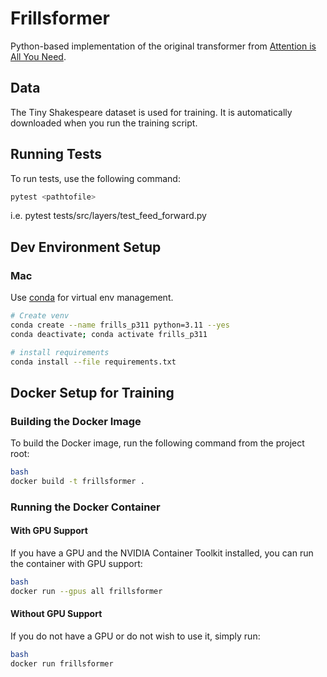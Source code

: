 # Frillsformer

Python-based implementation of the original transformer from [Attention is All You Need](https://arxiv.org/pdf/1706.03762).

## Data

The Tiny Shakespeare dataset is used for training. It is automatically downloaded when you run the training script.

## Running Tests

To run tests, use the following command:

~~~bash
pytest <pathtofile>
~~~
i.e. pytest tests/src/layers/test_feed_forward.py


## Dev Environment Setup
### Mac 
Use [conda](https://docs.conda.io/projects/conda/en/stable/user-guide/install/macos.html) for virtual env management. 

~~~bash 
# Create venv 
conda create --name frills_p311 python=3.11 --yes
conda deactivate; conda activate frills_p311

# install requirements 
conda install --file requirements.txt
~~~


## Docker Setup for Training

### Building the Docker Image

To build the Docker image, run the following command from the project root:

~~~bash
bash
docker build -t frillsformer .
~~~

### Running the Docker Container

#### With GPU Support

If you have a GPU and the NVIDIA Container Toolkit installed, you can run the container with GPU support:

~~~bash
bash
docker run --gpus all frillsformer
~~~


#### Without GPU Support

If you do not have a GPU or do not wish to use it, simply run:
~~~bash
bash
docker run frillsformer
~~~